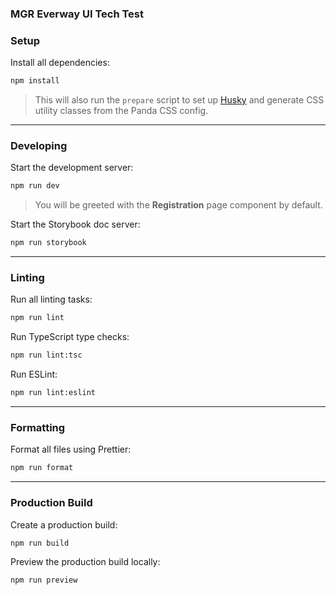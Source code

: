 ### MGR Everway UI Tech Test

### Setup

Install all dependencies:

```bash
npm install
````

> This will also run the `prepare` script to set up [Husky](https://github.com/typicode/husky) and generate CSS utility classes from the Panda CSS config.

---

### Developing

Start the development server:

```bash
npm run dev
```

> You will be greeted with the **Registration** page component by default.

Start the Storybook doc server:

```bash
npm run storybook
```

---

### Linting

Run all linting tasks:

```bash
npm run lint
```

Run TypeScript type checks:

```bash
npm run lint:tsc
```

Run ESLint:

```bash
npm run lint:eslint
```

---

### Formatting

Format all files using Prettier:

```bash
npm run format
```

---

### Production Build

Create a production build:

```bash
npm run build
```

Preview the production build locally:

```bash
npm run preview
```
